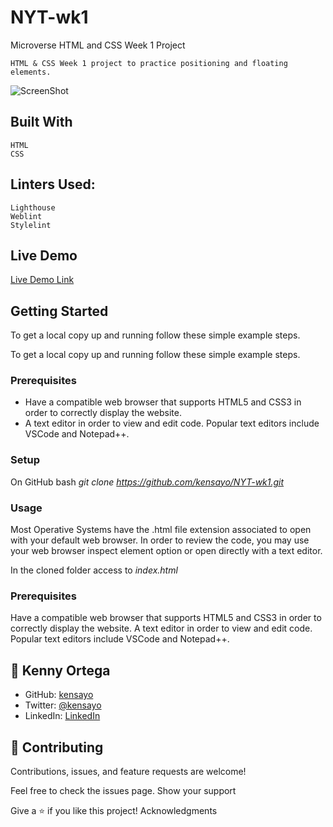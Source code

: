 # NYT-wk1
Microverse HTML and CSS Week 1 Project

    HTML & CSS Week 1 project to practice positioning and floating elements.

![ScreenShot](https://raw.githubusercontent.com/kensayo/NYT-wk1/second/img/screenShot.PNG)

## Built With

    HTML
    CSS
    
## Linters Used:

    Lighthouse
    Weblint
    Stylelint
    
## Live Demo

[Live Demo Link](https://kensayo.github.io/NYT-wk1/)
    
## Getting Started

To get a local copy up and running follow these simple example steps.

To get a local copy up and running follow these simple example steps.

### Prerequisites

- Have a compatible web browser that supports HTML5 and CSS3 in order to correctly display the website.
- A text editor in order to view and edit code. Popular text editors include VSCode and Notepad++.

### Setup

On GitHub bash 
    _git clone https://github.com/kensayo/NYT-wk1.git_

### Usage

Most Operative Systems have the .html file extension associated to open with your default web browser. In order to review the code, you may use your web browser inspect element option or open directly with a text editor.

In the cloned folder access to
    _index.html_

### Prerequisites
Have a compatible web browser that supports HTML5 and CSS3 in order to correctly display the website.
A text editor in order to view and edit code. Popular text editors include VSCode and Notepad++.


## 👤 Kenny Ortega

- GitHub: [kensayo](https://github.com/kensayo)
- Twitter: [@kensayo](https://twitter.com/kensayo)
- LinkedIn: [LinkedIn](https://www.linkedin.com/in/kenny-ortega-3580aa33/)

## 🤝 Contributing

Contributions, issues, and feature requests are welcome!

Feel free to check the issues page.
Show your support

Give a ⭐️ if you like this project!
Acknowledgments
